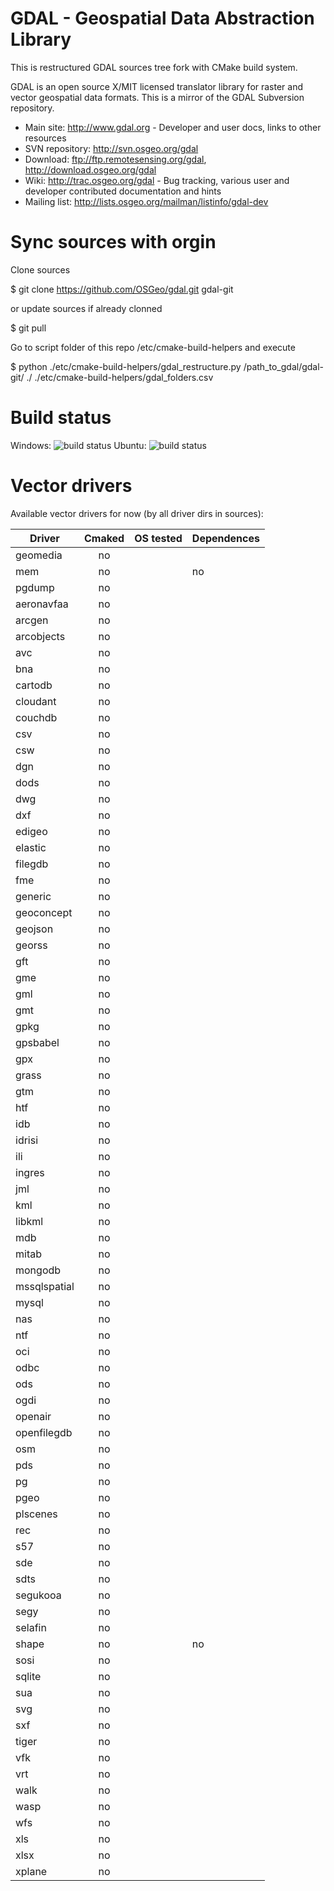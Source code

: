 # GDAL - Geospatial Data Abstraction Library

This is restructured GDAL sources tree fork with CMake build system.

GDAL is an open source X/MIT licensed translator library for raster and vector geospatial data formats. This is a mirror of the GDAL Subversion repository.

* Main site: http://www.gdal.org - Developer and user docs, links to other resources
* SVN repository: http://svn.osgeo.org/gdal
* Download: ftp://ftp.remotesensing.org/gdal, http://download.osgeo.org/gdal
* Wiki: http://trac.osgeo.org/gdal - Bug tracking, various user and developer contributed documentation and hints
* Mailing list: http://lists.osgeo.org/mailman/listinfo/gdal-dev

# Sync sources with orgin

Clone sources

 $ git clone https://github.com/OSGeo/gdal.git gdal-git

or update sources if already clonned

 $ git pull
 
Go to script folder of this repo /etc/cmake-build-helpers and execute

 $ python ./etc/cmake-build-helpers/gdal_restructure.py /path_to_gdal/gdal-git/ ./ ./etc/cmake-build-helpers/gdal_folders.csv
 
# Build status

Windows: ![build status](http://176.9.38.120/buildbot/png?builder=makegdal_win) 
Ubuntu: ![build status](http://176.9.38.120/buildbot/png?builder=makegdal_deb) 

# Vector drivers 

Available vector drivers for now (by all driver dirs in sources):

| Driver | Cmaked  | OS tested | Dependences |
|---|:-:|---|---|
| geomedia | no |  |  |
| mem | no |  | no |
| pgdump | no |  |  |
| aeronavfaa | no |  |  |
| arcgen | no |  |  |
| arcobjects | no |  |  |
| avc | no |  |  |
| bna | no |  |  |
| cartodb | no |  |  |
| cloudant | no |  |  |
| couchdb | no |  |  |
| csv | no |  |  |
| csw | no |  |  |
| dgn | no |  |  |
| dods | no |  |  |
| dwg | no |  |  |
| dxf | no |  |  |
| edigeo | no |  |  |
| elastic | no |  |  |
| filegdb | no |  |  |
| fme | no |  |  |
| generic | no |  |  |
| geoconcept | no |  |  |
| geojson | no |  |  |
| georss | no |  |  |
| gft | no |  |  |
| gme | no |  |  |
| gml | no |  |  |
| gmt | no |  |  |
| gpkg | no |  |  |
| gpsbabel | no |  |  |
| gpx | no |  |  |
| grass | no |  |  |
| gtm | no |  |  |
| htf | no |  |  |
| idb | no |  |  |
| idrisi | no |  |  |
| ili | no |  |  |
| ingres | no |  |  |
| jml | no |  |  |
| kml | no |  |  |
| libkml | no |  |  |
| mdb | no |  |  |
| mitab | no |  |  |
| mongodb | no |  |  |
| mssqlspatial | no |  |  |
| mysql | no |  |  |
| nas | no |  |  |
| ntf | no |  |  |
| oci | no |  |  |
| odbc | no |  |  |
| ods | no |  |  |
| ogdi | no |  |  |
| openair | no |  |  |
| openfilegdb | no |  |  |
| osm | no |  |  |
| pds | no |  |  |
| pg | no |  |  |
| pgeo | no |  |  |
| plscenes | no |  |  |
| rec | no |  |  |
| s57 | no |  |  |
| sde | no |  |  |
| sdts | no |  |  |
| segukooa | no |  |  |
| segy | no |  |  |
| selafin | no |  |  |
| shape | no |  | no |
| sosi | no |  |  |
| sqlite | no |  |  |
| sua | no |  |  |
| svg | no |  |  |
| sxf | no |  |  |
| tiger | no |  |  |
| vfk | no |  |  |
| vrt | no |  |  |
| walk | no |  |  |
| wasp | no |  |  |
| wfs | no |  |  |
| xls | no |  |  |
| xlsx | no |  |  |
| xplane | no |  |  |
